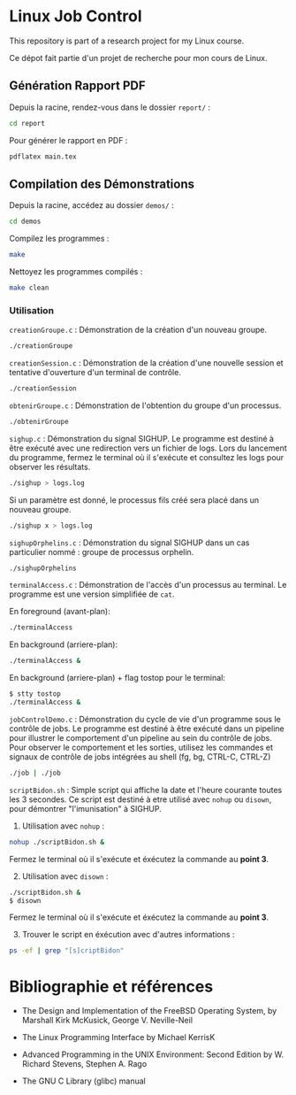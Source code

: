 # Linux Job Control

This repository is part of a research project for my Linux course.

Ce dépot fait partie d'un projet de recherche pour mon cours de Linux.

## Génération Rapport PDF

Depuis la racine, rendez-vous dans le dossier `report/` :

```bash
cd report
```

Pour générer le rapport en PDF :

```bash
pdflatex main.tex
```

## Compilation des Démonstrations

Depuis la racine, accédez au dossier `demos/` :

```bash
cd demos
```

Compilez les programmes :

```bash
make
```

Nettoyez les programmes compilés :

```bash
make clean
```

### Utilisation

`creationGroupe.c` : Démonstration de la création d'un nouveau groupe.

```bash
./creationGroupe
```

`creationSession.c` : Démonstration de la création d'une nouvelle session et tentative d'ouverture d'un terminal de contrôle.

```bash
./creationSession
```

`obtenirGroupe.c` : Démonstration de l'obtention du groupe d'un processus.

```bash
./obtenirGroupe
```

`sighup.c` : Démonstration du signal SIGHUP. Le programme est destiné à être exécuté avec une redirection vers un fichier de logs. Lors du lancement du programme, fermez le terminal où il s'exécute et consultez les logs pour observer les résultats.

```bash
./sighup > logs.log
```

Si un paramètre est donné, le processus fils créé sera placé dans un nouveau groupe.

```bash
./sighup x > logs.log
```

`sighupOrphelins.c` : Démonstration du signal SIGHUP dans un cas particulier nommé : groupe de processus orphelin.

```bash
./sighupOrphelins
```

`terminalAccess.c` : Démonstration de l'accès d'un processus au terminal. Le programme est une version simplifiée de `cat`.

En foreground (avant-plan):

```bash
./terminalAccess
```

En background (arriere-plan):

```bash
./terminalAccess &
```

En background (arriere-plan) + flag tostop pour le terminal:

```bash
$ stty tostop
./terminalAccess &
```

`jobControlDemo.c` : Démonstration du cycle de vie d'un programme sous le contrôle de jobs. Le programme est destiné à être exécuté dans un pipeline pour illustrer le comportement d'un pipeline au sein du contrôle de jobs. Pour observer le comportement et les sorties, utilisez les commandes et signaux de contrôle de jobs intégrées au shell (fg, bg, CTRL-C, CTRL-Z)

```bash
./job | ./job
```

`scriptBidon.sh` : Simple script qui affiche la date et l'heure courante toutes les 3 secondes. Ce script est destiné à etre utilisé
avec `nohup` ou `disown`, pour démontrer "l'imunisation" à SIGHUP.

1. Utilisation avec `nohup` :

```bash
nohup ./scriptBidon.sh &
```

Fermez le terminal où il s'exécute et éxécutez la commande au **point 3**.

2. Utilisation avec `disown` :

```bash
./scriptBidon.sh &
$ disown
```

Fermez le terminal où il s'exécute et éxécutez la commande au **point 3**.

3. Trouver le script en éxécution avec d'autres informations :

```bash
ps -ef | grep "[s]criptBidon"
```

# Bibliographie et références

- The Design and Implementation of the FreeBSD Operating System, by Marshall Kirk McKusick, George V. Neville-Neil

- The Linux Programming Interface by Michael KerrisK

- Advanced Programming in the UNIX Environment: Second Edition by W. Richard Stevens, Stephen A. Rago

- The GNU C Library (glibc) manual
